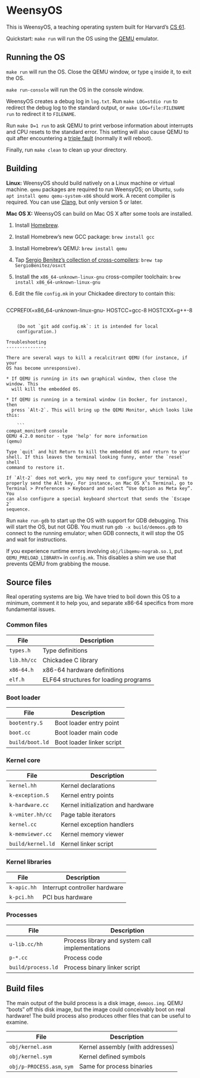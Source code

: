 WeensyOS
========

This is WeensyOS, a teaching operating system built for Harvard’s
[CS 61].

Quickstart: `make run` will run the OS using the [QEMU] emulator.

Running the OS
--------------

`make run` will run the OS. Close the QEMU window, or type `q` inside
it, to exit the OS.

`make run-console` will run the OS in the console window.

WeensyOS creates a debug log in `log.txt`. Run `make LOG=stdio run` to
redirect the debug log to the standard output, or `make
LOG=file:FILENAME run` to redirect it to `FILENAME`.

Run `make D=1 run` to ask QEMU to print verbose information about interrupts
and CPU resets to the standard error. This setting will also cause QEMU to
quit after encountering a [triple fault][] (normally it will reboot).

Finally, run `make clean` to clean up your directory.

Building
--------

**Linux:** WeensyOS should build natively on a Linux machine or
virtual machine. `qemu` packages are required to run WeensyOS; on
Ubuntu, `sudo apt install qemu qemu-system-x86` should work. A recent
compiler is required. You can use [Clang](https://clang.llvm.org/),
but only version 5 or later.

**Mac OS X:** WeensyOS can build on Mac OS X after some tools are installed.

1. Install [Homebrew].
2. Install Homebrew’s new GCC package: `brew install gcc`
3. Install Homebrew’s QEMU: `brew install qemu`
4. Tap [Sergio Benitez’s collection of cross-compilers](https://github.com/SergioBenitez/homebrew-osxct): `brew tap SergioBenitez/osxct`
5. Install the `x86_64-unknown-linux-gnu` cross-compiler toolchain: `brew install x86_64-unknown-linux-gnu`
6. Edit the file `config.mk` in your Chickadee directory to contain this:

    ```make
CCPREFIX=x86_64-unknown-linux-gnu-
HOSTCC=gcc-8
HOSTCXX=g++-8
```

    (Do not `git add config.mk`: it is intended for local
    configuration.)

Troubleshooting
---------------

There are several ways to kill a recalcitrant QEMU (for instance, if your
OS has become unresponsive).

* If QEMU is running in its own graphical window, then close the window. This
  will kill the embedded OS.

* If QEMU is running in a terminal window (in Docker, for instance), then
  press `Alt-2`. This will bring up the QEMU Monitor, which looks like this:

    ```
compat_monitor0 console
QEMU 4.2.0 monitor - type 'help' for more information
(qemu)
```

    Type `quit` and hit Return to kill the embedded OS and return to your
    shell. If this leaves the terminal looking funny, enter the `reset` shell
    command to restore it.

    If `Alt-2` does not work, you may need to configure your terminal to
    properly send the Alt key. For instance, on Mac OS X’s Terminal, go to
    Terminal > Preferences > Keyboard and select “Use Option as Meta key”. You
    can also configure a special keyboard shortcut that sends the `Escape 2`
    sequence.

Run `make run-gdb` to start up the OS with support for GDB debugging.
This will start the OS, but not GDB. You must run `gdb -x
build/demoos.gdb` to connect to the running emulator; when GDB
connects, it will stop the OS and wait for instructions.

If you experience runtime errors involving `obj/libqemu-nograb.so.1`, put
`QEMU_PRELOAD_LIBRARY=` in `config.mk`. This disables a shim we use that
prevents QEMU from grabbing the mouse.

Source files
------------

Real operating systems are big. We have tried to boil down this OS to
a minimum, comment it to help you, and separate x86-64 specifics from
more fundamental issues.

### Common files

| File            | Description                            |
| --------------- | -------------------------------------- |
| `types.h`       | Type definitions                       |
| `lib.hh/cc`     | Chickadee C library                    |
| `x86-64.h`      | x86-64 hardware definitions            |
| `elf.h`         | ELF64 structures for loading programs  |

### Boot loader

| File             | Description                  |
| ---------------- | ---------------------------- |
| `bootentry.S`    | Boot loader entry point      |
| `boot.cc`        | Boot loader main code        |
| `build/boot.ld`  | Boot loader linker script    |

### Kernel core

| File                | Description                          |
| ------------------- | ------------------------------------ |
| `kernel.hh`         | Kernel declarations                  |
| `k-exception.S`     | Kernel entry points                  |
| `k-hardware.cc`     | Kernel initialization and hardware   |
| `k-vmiter.hh/cc`    | Page table iterators                 |
| `kernel.cc`         | Kernel exception handlers            |
| `k-memviewer.cc`    | Kernel memory viewer                 |
| `build/kernel.ld`   | Kernel linker script                 |

### Kernel libraries

| File                | Description                          |
| ------------------- | ------------------------------------ |
| `k-apic.hh`         | Interrupt controller hardware        |
| `k-pci.hh`          | PCI bus hardware                     |

### Processes

| File               | Description                                      |
| ------------------ | ------------------------------------------------ |
| `u-lib.cc/hh`      | Process library and system call implementations  |
| `p-*.cc`           | Process code                                     |
| `build/process.ld` | Process binary linker script                     |

Build files
-----------

The main output of the build process is a disk image,
`demoos.img`. QEMU “boots” off this disk image, but the image could
conceivably boot on real hardware! The build process also produces
other files that can be useful to examine.

| File                       | Description                          |
| -------------------------- | ------------------------------------ |
| `obj/kernel.asm`           | Kernel assembly (with addresses)     |
| `obj/kernel.sym`           | Kernel defined symbols               |
| `obj/p-PROCESS.asm`, `sym` | Same for process binaries            |

[triple fault]: https://en.wikipedia.org/wiki/Triple_fault
[CS 61]: https://cs61.seas.harvard.edu/
[QEMU]: https://qemu.org/
[Homebrew]: https://brew.sh/

